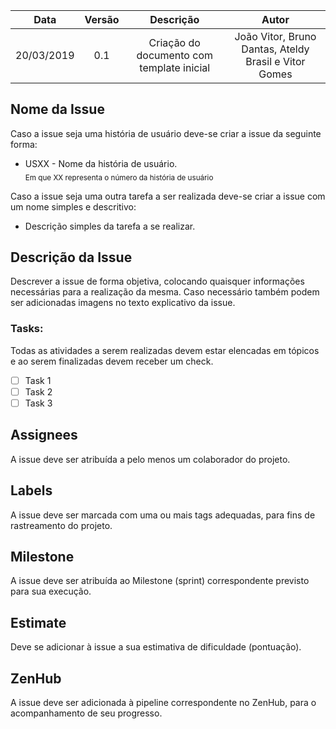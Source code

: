 | Data       | Versão | Descrição            | Autor             |
|:----------:|:------:|:--------------------:|:-----------------:|
| 20/03/2019 | 0.1 | Criação do documento com template inicial  | João Vitor, Bruno Dantas, Ateldy Brasil e Vitor Gomes|

## Nome da Issue
Caso a issue seja uma história de usuário deve-se criar a issue da seguinte forma:
- USXX - Nome da história de usuário.  
<sub>Em que XX representa o número da história de usuário</sub>

Caso a issue seja uma outra tarefa a ser realizada deve-se criar a issue com um nome simples e descritivo:
- Descrição simples da tarefa a se realizar.

## Descrição da Issue
Descrever a issue de forma objetiva, colocando quaisquer informações necessárias para a realização da mesma.
Caso necessário também podem ser adicionadas imagens no texto explicativo da issue.

### Tasks: 
Todas as atividades a serem realizadas devem estar elencadas em tópicos e ao serem finalizadas devem receber um check.
- [ ] Task 1
- [ ] Task 2
- [ ] Task 3

## Assignees
A issue deve ser atribuída a pelo menos um colaborador do projeto.

## Labels
A issue deve ser marcada com uma ou mais tags adequadas, para fins de rastreamento do projeto.

## Milestone
A issue deve ser atribuída ao Milestone (sprint) correspondente previsto para sua execução.

## Estimate
Deve se adicionar à issue a sua estimativa de dificuldade (pontuação).

## ZenHub
A issue deve ser adicionada à pipeline correspondente no ZenHub, para o acompanhamento de seu progresso.
